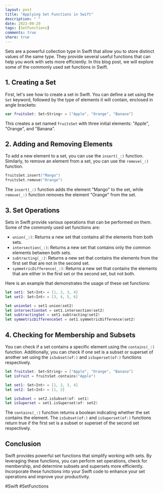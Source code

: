 ```yaml
---
layout: post
title: "Applying Set Functions in Swift"
description: " "
date: 2023-09-29
tags: [SetFunctions]
comments: true
share: true
---
```


Sets are a powerful collection type in Swift that allow you to store distinct values of the same type. They provide several useful functions that can help you work with sets more efficiently. In this blog post, we will explore some of the commonly used set functions in Swift.

## 1. Creating a Set

First, let's see how to create a set in Swift. You can define a set using the `Set` keyword, followed by the type of elements it will contain, enclosed in angle brackets:

```swift
var fruitsSet: Set<String> = ["Apple", "Orange", "Banana"]
```

This creates a set named `fruitsSet` with three initial elements: "Apple", "Orange", and "Banana".

## 2. Adding and Removing Elements

To add a new element to a set, you can use the `insert(_:)` function. Similarly, to remove an element from a set, you can use the `remove(_:)` function.

```swift
fruitsSet.insert("Mango")
fruitsSet.remove("Orange")
```

The `insert(_:)` function adds the element "Mango" to the set, while `remove(_:)` function removes the element "Orange" from the set.

## 3. Set Operations

Sets in Swift provide various operations that can be performed on them. Some of the commonly used set functions are:

- `union(_:)`: Returns a new set that contains all the elements from both sets.
- `intersection(_:)`: Returns a new set that contains only the common elements between both sets.
- `subtracting(_:)`: Returns a new set that contains the elements from the first set that are not in the second set.
- `symmetricDifference(_:)`: Returns a new set that contains the elements that are either in the first set or the second set, but not both.

Here is an example that demonstrates the usage of these set functions:

```swift
let set1: Set<Int> = [1, 2, 3, 4]
let set2: Set<Int> = [3, 4, 5, 6]

let unionSet = set1.union(set2)
let intersectionSet = set1.intersection(set2)
let subtractingSet = set1.subtracting(set2)
let symmetricDifferenceSet = set1.symmetricDifference(set2)
```

## 4. Checking for Membership and Subsets

You can check if a set contains a specific element using the `contains(_:)` function. Additionally, you can check if one set is a subset or superset of another set using the `isSubset(of:)` and `isSuperset(of:)` functions respectively.

```swift
let fruitsSet: Set<String> = ["Apple", "Orange", "Banana"]
let isFruit = fruitsSet.contains("Apple")

let set1: Set<Int> = [1, 2, 3, 4]
let set2: Set<Int> = [1, 2]

let isSubset = set2.isSubset(of: set1)
let isSuperset = set1.isSuperset(of: set2)
```

The `contains(_:)` function returns a boolean indicating whether the set contains the element. The `isSubset(of:)` and `isSuperset(of:)` functions return true if the first set is a subset or superset of the second set respectively.

## Conclusion

Swift provides powerful set functions that simplify working with sets. By leveraging these functions, you can perform set operations, check for membership, and determine subsets and supersets more efficiently. Incorporate these functions into your Swift code to enhance your set operations and improve your productivity.

#Swift #SetFunctions